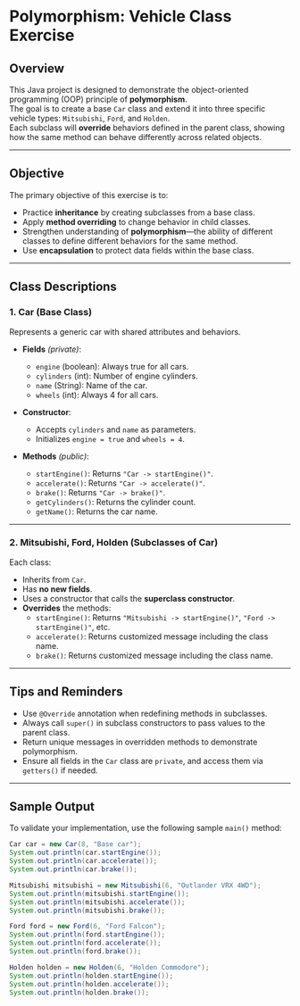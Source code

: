 # Polymorphism: Vehicle Class Exercise

## Overview

This Java project is designed to demonstrate the object-oriented programming (OOP) principle of **polymorphism**.  
The goal is to create a base `Car` class and extend it into three specific vehicle types: `Mitsubishi`, `Ford`, and `Holden`.  
Each subclass will **override** behaviors defined in the parent class, showing how the same method can behave differently across related objects.

---

## Objective

The primary objective of this exercise is to:

- Practice **inheritance** by creating subclasses from a base class.
- Apply **method overriding** to change behavior in child classes.
- Strengthen understanding of **polymorphism**—the ability of different classes to define different behaviors for the same method.
- Use **encapsulation** to protect data fields within the base class.

---

## Class Descriptions

### 1. Car (Base Class)

Represents a generic car with shared attributes and behaviors.

- **Fields** *(private)*:
    - `engine` (boolean): Always true for all cars.
    - `cylinders` (int): Number of engine cylinders.
    - `name` (String): Name of the car.
    - `wheels` (int): Always 4 for all cars.

- **Constructor**:
    - Accepts `cylinders` and `name` as parameters.
    - Initializes `engine = true` and `wheels = 4`.

- **Methods** *(public)*:
    - `startEngine()`: Returns `"Car -> startEngine()"`.
    - `accelerate()`: Returns `"Car -> accelerate()"`.
    - `brake()`: Returns `"Car -> brake()"`.
    - `getCylinders()`: Returns the cylinder count.
    - `getName()`: Returns the car name.

---

### 2. Mitsubishi, Ford, Holden (Subclasses of Car)

Each class:
- Inherits from `Car`.
- Has **no new fields**.
- Uses a constructor that calls the **superclass constructor**.
- **Overrides** the methods:
    - `startEngine()`: Returns `"Mitsubishi -> startEngine()"`, `"Ford -> startEngine()"`, etc.
    - `accelerate()`: Returns customized message including the class name.
    - `brake()`: Returns customized message including the class name.

---

## Tips and Reminders
- Use `@Override` annotation when redefining methods in subclasses.
- Always call `super()` in subclass constructors to pass values to the parent class.
- Return unique messages in overridden methods to demonstrate polymorphism.
- Ensure all fields in the `Car` class are `private`, and access them via `getters()` if needed.

---


## Sample Output

To validate your implementation, use the following sample `main()` method:

```java
Car car = new Car(8, "Base car");
System.out.println(car.startEngine());
System.out.println(car.accelerate());
System.out.println(car.brake());

Mitsubishi mitsubishi = new Mitsubishi(6, "Outlander VRX 4WD");
System.out.println(mitsubishi.startEngine());
System.out.println(mitsubishi.accelerate());
System.out.println(mitsubishi.brake());

Ford ford = new Ford(6, "Ford Falcon");
System.out.println(ford.startEngine());
System.out.println(ford.accelerate());
System.out.println(ford.brake());

Holden holden = new Holden(6, "Holden Commodore");
System.out.println(holden.startEngine());
System.out.println(holden.accelerate());
System.out.println(holden.brake());
